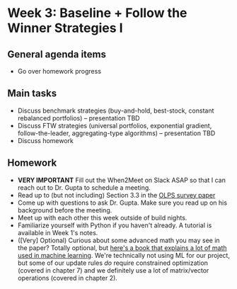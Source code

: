 # Week 3: Baseline + Follow the Winner Strategies I

## General agenda items

- Go over homework progress

## Main tasks

- Discuss benchmark strategies (buy-and-hold, best-stock, constant rebalanced portfolios) – presentation TBD
- Discuss FTW strategies (universal portfolios, exponential gradient, follow-the-leader, aggregating-type algorithms) – presentation TBD
- Discuss homework

## Homework

- **VERY IMPORTANT** Fill out the When2Meet on Slack ASAP so that I can reach out to Dr. Gupta to schedule a meeting.
- Read up to (but not including) Section 3.3 in the [OLPS survey paper](OLPSSurvey.pdf)
- Come up with questions to ask Dr. Gupta. Make sure you read up on his background before the meeting.
- Meet up with each other this week outside of build nights.
- Familiarize yourself with Python if you haven't already. A tutorial is available in Week 1's notes.
- ([Very] Optional) Curious about some advanced math you may see in the paper? Totally optional, but [here's a book that explains a lot of math used in machine learning](https://mml-book.github.io/book/mml-book.pdf). We're technically not using ML for our project, but some of our update rules _do_ require constrained optimization (covered in chapter 7) and we definitely use a lot of matrix/vector operations (covered in chapter 2).
